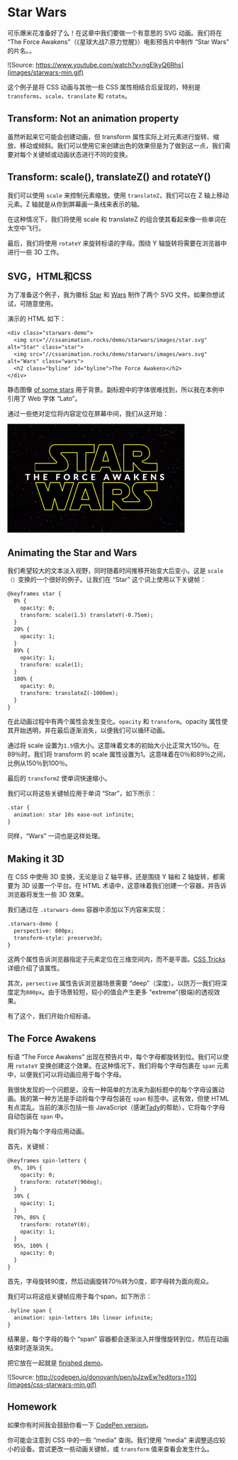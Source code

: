 # Star Wars

可乐爆米花准备好了么！在这章中我们要做一个有意思的 SVG 动画。我们将在 “The Force Awakens”（《星球大战7:原力觉醒》）电影预告片中制作 “Star Wars” 的片名。。

![Source: https://www.youtube.com/watch?v=ngElkyQ6Rhs](images/starwars-min.gif)

这个例子是将 CSS 动画与其他一些 CSS 属性相结合后呈现的，特别是 `transforms`、`scale`、`translate` 和 `rotate`。

## Transform: Not an animation property

虽然听起来它可能会创建动画，但 transform 属性实际上对元素进行旋转、缩放、移动或倾斜。我们可以使用它来创建出色的效果但是为了做到这一点，我们需要对每个关键帧或动画状态进行不同的变换。

## Transform: scale(), translateZ() and rotateY()

我们可以使用 `scale` 来控制元素缩放。使用 `translateZ`，我们可以在 Z 轴上移动元素。Z 轴就是从你到屏幕画一条线来表示的轴。

在这种情况下，我们将使用 scale 和 translateZ 的组合使其看起来像一些单词在太空中飞行。

最后，我们将使用 `rotateY` 来旋转标语的字母。围绕 Y 轴旋转将需要在浏览器中进行一些 3D 工作。

## SVG，HTML和CSS

为了准备这个例子，我为徽标 [Star](https://cssanimation.rocks/demo/starwars/images/star.svg) 和 [Wars](https://cssanimation.rocks/demo/starwars/images/wars.svg) 制作了两个 SVG 文件。如果你想试试，可随意使用。

演示的 HTML 如下：

    <div class="starwars-demo">
      <img src="//cssanimation.rocks/demo/starwars/images/star.svg" alt="Star" class="star">
      <img src="//cssanimation.rocks/demo/starwars/images/wars.svg" alt="Wars" class="wars">
      <h2 class="byline" id="byline">The Force Awakens</h2>
    </div>

静态图像 [of some stars](https://cssanimation.rocks/demo/starwars/images/bg.jpg) 用于背景。副标题中的字体很难找到，所以我在本例中引用了 Web 字体 “Lato”。

通过一些绝对定位将内容定位在屏幕中间，我们从这开始：

![](images/starwars.png)

## Animating the Star and Wars

我们希望较大的文本淡入视野，同时随着时间推移开始变大后变小。这是 `scale（）`变换的一个很好的例子。让我们在 “Star” 这个词上使用以下关键帧：

    @keyframes star {
      0% {
        opacity: 0;
        transform: scale(1.5) translateY(-0.75em);
      }
      20% {
        opacity: 1;
      }
      89% {
        opacity: 1;
        transform: scale(1);
      }
      100% {
        opacity: 0;
        transform: translateZ(-1000em);
      }
    }

在此动画过程中有两个属性会发生变化。`opacity` 和 `transform`。opacity 属性使其开始透明，并在最后逐渐消失，以便我们可以循环动画。

通过将 scale 设置为`1.5`倍大小。这意味着文本的初始大小比正常大150％。在89％时，我们将 transform 的 scale 属性设置为1。这意味着在0％和89％之间，比例从150％到100％。

最后的 `transformZ` 使单词快速缩小。

我们可以将这些关键帧应用于单词 “Star”，如下所示：

    .star {
      animation: star 10s ease-out infinite;
    }

同样，“Wars” 一词也是这样处理。

## Making it 3D

在 CSS 中使用 3D 变换，无论是沿 Z 轴平移，还是围绕 Y 轴和 Z 轴旋转，都需要为 3D 设置一个平台。在 HTML 术语中，这意味着我们创建一个容器，并告诉浏览器将发生一些 3D 效果。

我们通过在 `.starwars-demo` 容器中添加以下内容来实现：

    .starwars-demo {
      perspective: 800px;
      transform-style: preserve3d;
    }

这两个属性告诉浏览器指定子元素定位在三维空间内，而不是平面。[CSS Tricks](https://css-tricks.com/almanac/properties/t/transform-style/) 详细介绍了该属性。

其次，`persective` 属性告诉浏览器场景需要 “deep”（深度）。以防万一我们将深度定为`800px`。由于场景较短，较小的值会产生更多 “extreme”(极端)的透视效果。

有了这个，我们开始介绍标语。

## The Force Awakens

标语 “The Force Awakens” 出现在预告片中，每个字母都旋转到位。我们可以使用 `rotateY` 变换创建这个效果。在这种情况下，我们将每个字母包裹在 `span` 元素中，以便我们可以将动画应用于每个字母。

我很快发现的一个问题是，没有一种简单的方法来为副标题中的每个字母设置动画。我的第一种方法是手动将每个字母包装在 `span` 标签中。这有效，但使 HTML 有点混乱。当前的演示包括一些 JavaScript（感谢[Tady](https://twitter.com/tadywankenobi)的帮助），它将每个字母自动包装在 `span` 中。

我们将为每个字母应用动画。

首先，关键帧：

    @keyframes spin-letters {
      0%, 10% {
        opacity: 0;
        transform: rotateY(90deg);
      }
      30% {
        opacity: 1;
      }
      70%, 86% {
        transform: rotateY(0);
        opacity: 1;
      }
      95%, 100% {
        opacity: 0;
      }
    }

首先，字母旋转90度，然后动画旋转70％转为0度，即字母转为面向观众。

我们可以将这组关键帧应用于每个span，如下所示：

    .byline span {
      animation: spin-letters 10s linear infinite;
    }

结果是，每个字母的每个 “span” 容器都会逐渐淡入并慢慢旋转到位，然后在动画结束时逐渐消失。

把它放在一起就是 [finished demo](http://codepen.io/donovanh/pen/pJzwEw?editors=110)。

![Source: http://codepen.io/donovanh/pen/pJzwEw?editors=110](images/css-starwars-min.gif)

## Homework

如果你有时间我会鼓励你看一下 [CodePen version](http://codepen.io/donovanh/pen/pJzwEw?editors=110)。

你可能会注意到 CSS 中的一些 “media” 查询。我们使用 “media” 来调整适应较小的设备。尝试更改一些动画关键帧，或 `transform` 值来查看会发生什么。